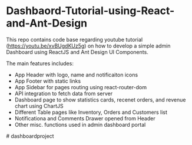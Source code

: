 # Dashbaord-Tutorial-using-React-and-Ant-Design
This repo contains code base regarding youtube tutorial (https://youtu.be/xvBUgdKUz5g) on how to develop a simple admin Dashboard using ReactJS and Ant Design UI Components.

The main features includes:
- App Header with logo, name and notificaiton icons
- App Footer with static links
- App Sidebar for pages routing using react-router-dom
- API integration to fetch data from server
- Dashboard page to show statistics cards, recenet orders, and revenue chart using ChartJS
- Different Table pages like Inventory, Orders and Customers list
- Notificationa and Comments Drawer opened from Header
- Other misc. functions used in admin dashboard portal

#   d a s h b o a r d p r o j e c t  
 